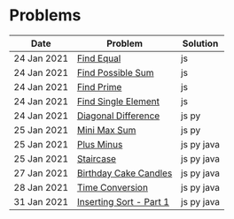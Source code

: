# Problems

| Date        | Problem                                                                                                    | Solution   |
| ----------- | ---------------------------------------------------------------------------------------------------------- | ---------- |
| 24 Jan 2021 | [Find Equal](https://github.com/wnyao/learning-notes/tree/master/algorithm/findEqual)                      | js         |
| 24 Jan 2021 | [Find Possible Sum](https://github.com/wnyao/learning-notes/tree/master/algorithm/findPossibleSum)         | js         |
| 24 Jan 2021 | [Find Prime](https://github.com/wnyao/learning-notes/tree/master/algorithm/findPrime)                      | js         |
| 24 Jan 2021 | [Find Single Element](https://github.com/wnyao/learning-notes/tree/master/algorithm/findSingleElement)     | js         |
| 24 Jan 2021 | [Diagonal Difference](https://github.com/wnyao/learning-notes/tree/master/algorithm/diagonalDifference)    | js py      |
| 25 Jan 2021 | [Mini Max Sum](https://github.com/wnyao/learning-notes/tree/master/algorithm/miniMaxSum)                   | js py      |
| 25 Jan 2021 | [Plus Minus](https://github.com/wnyao/learning-notes/tree/master/algorithm/plusMinus)                      | js py java |
| 25 Jan 2021 | [Staircase](https://github.com/wnyao/learning-notes/tree/master/algorithm/staircase)                       | js py java |
| 27 Jan 2021 | [Birthday Cake Candles](https://github.com/wnyao/learning-notes/tree/master/algorithm/birthdayCakeCandles) | js py java |
| 28 Jan 2021 | [Time Conversion](https://github.com/wnyao/learning-notes/tree/master/algorithm/timeConversion)            | js py java |
| 31 Jan 2021 | [Inserting Sort - Part 1](https://github.com/wnyao/learning-notes/tree/master/algorithm/insertingSort-1)   | js py java |
